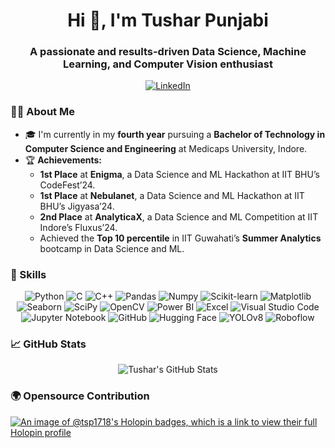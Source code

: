 <!-- Header -->
<h1 align="center">Hi 👋, I'm Tushar Punjabi</h1>
<h3 align="center">A passionate and results-driven Data Science, Machine Learning, and Computer Vision enthusiast</h3>

<!-- Social Links -->
<p align="center">
  <a href="https://www.linkedin.com/in/tusharpunjabi1718/" target="blank"><img align="center" src="https://img.shields.io/badge/-Tushar%20Punjabi-blue?style=for-the-badge&logo=Linkedin&logoColor=white" alt="LinkedIn"/></a>
</p>

<!-- About Me -->
### 👨‍💻 About Me

- 🎓 I'm currently in my **fourth year** pursuing a **Bachelor of Technology in Computer Science and Engineering** at Medicaps University, Indore.
- 🏆 **Achievements:** 
  - **1st Place** at **Enigma**, a Data Science and ML Hackathon at IIT BHU’s CodeFest’24.
  - **1st Place** at **Nebulanet**, a Data Science and ML Hackathon at IIT BHU’s Jigyasa’24.
  - **2nd Place** at **AnalyticaX**, a Data Science and ML Competition at IIT Indore’s Fluxus’24.
  - Achieved the **Top 10 percentile** in IIT Guwahati’s **Summer Analytics** bootcamp in Data Science and ML.
  

### 🚀 Skills

<p align="center">
  <img src="https://img.shields.io/badge/Python-3776AB?style=for-the-badge&logo=python&logoColor=white" alt="Python"/>
  <img src="https://img.shields.io/badge/C-00599C?style=for-the-badge&logo=c&logoColor=white" alt="C"/>
  <img src="https://img.shields.io/badge/C++-00599C?style=for-the-badge&logo=c%2B%2B&logoColor=white" alt="C++"/>
  <img src="https://img.shields.io/badge/Pandas-150458?style=for-the-badge&logo=pandas&logoColor=white" alt="Pandas"/>
  <img src="https://img.shields.io/badge/Numpy-013243?style=for-the-badge&logo=numpy&logoColor=white" alt="Numpy"/>
  <img src="https://img.shields.io/badge/Scikit--learn-F7931E?style=for-the-badge&logo=scikit-learn&logoColor=white" alt="Scikit-learn"/>
  <img src="https://img.shields.io/badge/Matplotlib-3776AB?style=for-the-badge&logo=matplotlib&logoColor=white" alt="Matplotlib"/>
  <img src="https://img.shields.io/badge/Seaborn-3776AB?style=for-the-badge&logo=seaborn&logoColor=white" alt="Seaborn"/>
  <img src="https://img.shields.io/badge/SciPy-8CAAE6?style=for-the-badge&logo=scipy&logoColor=white" alt="SciPy"/>
  <img src="https://img.shields.io/badge/OpenCV-5C3EE8?style=for-the-badge&logo=opencv&logoColor=white" alt="OpenCV"/>
  <img src="https://img.shields.io/badge/PowerBI-F2C811?style=for-the-badge&logo=powerbi&logoColor=white" alt="Power BI"/>
  <img src="https://img.shields.io/badge/Excel-217346?style=for-the-badge&logo=microsoft-excel&logoColor=white" alt="Excel"/>
  <img src="https://img.shields.io/badge/VSCode-007ACC?style=for-the-badge&logo=visual-studio-code&logoColor=white" alt="Visual Studio Code"/>
  <img src="https://img.shields.io/badge/Jupyter-F37626?style=for-the-badge&logo=jupyter&logoColor=white" alt="Jupyter Notebook"/>
  <img src="https://img.shields.io/badge/GitHub-181717?style=for-the-badge&logo=github&logoColor=white" alt="GitHub"/>
  <img src="https://img.shields.io/badge/HuggingFace-FFB000?style=for-the-badge&logo=hugging-face&logoColor=white" alt="Hugging Face"/>
  <img src="https://img.shields.io/badge/YOLOv8-00FFFF?style=for-the-badge&logo=yolo&logoColor=black" alt="YOLOv8"/>
  <img src="https://img.shields.io/badge/Roboflow-FF5722?style=for-the-badge&logo=roboflow&logoColor=white" alt="Roboflow"/>
</p>


### 📈 GitHub Stats

<p align="center">
  <img src="https://github-readme-stats.vercel.app/api?username=tsp1718&show_icons=true&theme=radical" alt="Tushar's GitHub Stats" />
</p>

### 🌍 Opensource Contribution 
[![An image of @tsp1718's Holopin badges, which is a link to view their full Holopin profile](https://holopin.me/tsp1718)](https://holopin.io/@tsp1718)


